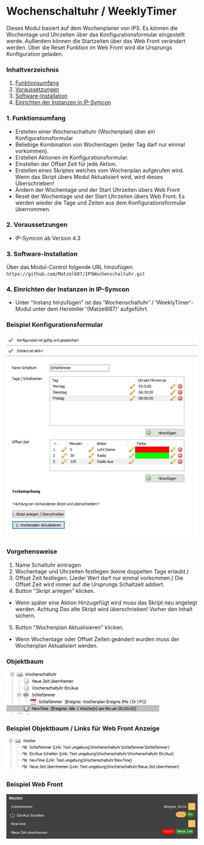 ﻿# Wochenschaltuhr / WeeklyTimer
Dieses Modul basiert auf dem Wochenplaner von IPS.
Es können die Wochentage und Uhrzeiten über das Konfigurationsformular eingestellt werde. 
Außerdem können die Startzeiten über das Web Front verändert werden.
Über die Reset Funktion im Web Front wird die Ursprungs Konfiguration geladen. 

### Inhaltverzeichnis

1. [Funktionsumfang](#1-funktionsumfang)
2. [Voraussetzungen](#2-voraussetzungen)
3. [Software-Installation](#3-software-installation)
4. [Einrichten der Instanzen in IP-Symcon](#4-einrichten-der-instanzen-in-ip-symcon)

### 1. Funktionsumfang

* Erstellen einer Wochenschaltuhr (Wochenplan) über ein Konfigurationsformular
* Beliebige Kombination von Wochentagen (jeder Tag darf nur einmal vorkommen).
* Erstellen Aktionen im Konfigurationsformular.
* Einstellen der Offset Zeit für jede Aktion.
* Erstellen eines Skriptes welches vom Wochenplan aufgerufen wird. 
  Wenn das Skript übers Modul Aktualisiert wird, wird dieses Überschrieben!
* Ändern der Wochentage und der Start Uhrzeiten übers Web Front
* Reset der Wochentage und der Start Uhrzeiten übers Web Front. 
  Es werden wieder die Tage und Zeiten aus dem Konfigurationsformular übernommen.

### 2. Voraussetzungen

- IP-Symcon ab Version 4.3

### 3. Software-Installation

Über das Modul-Control folgende URL hinzufügen.  
`https://github.com/Matzel687/IPSWochenschaltuhr.git`  

### 4. Einrichten der Instanzen in IP-Symcon

- Unter "Instanz hinzufügen" ist das 'Wochenschaltuhr' / 'WeeklyTimer'-Modul unter dem Hersteller '(Matzel687)' aufgeführt.  

### Beispiel Konfigurationsformular
![Bildtext](imgs/Konfigurationsformular.JPG "Bildtitel")

### Vorgehensweise
1. Name Schaltuhr eintragen
2. Wochentage und Uhrzeiten festlegen (keine doppelten Tage erlaubt.)
3. Offset Zeit festlegen. (Jeder Wert darf nur einmal vorkommen.)
   Die Offset Zeit wird immer auf die Ursprungs Schaltzeit addiert.
4. Button "Skript anlegen" klicken.
  * Wenn später eine Aktion Hinzugefügt wird muss das Skript neu angelegt werden.
    Achtung Das alte Skript wird überschrieben! Vorher den Inhalt sichern. 
5. Button "Wochenplan Aktualisieren" klicken.
  * Wenn Wochentage oder Offset Zeiten geändert wurden muss der Wochenplan Aktualisiert werden. 

### Objektbaum 
![Bildtext](imgs/Objektbraum.JPG "Bildtitel")

### Beispiel Objektbaum / Links für Web Front Anzeige
![Bildtext](imgs/Objektbraum_Links.JPG "Bildtitel")

### Beispiel Web Front
![Bildtext](imgs/Webfront.JPG "Bildtitel")
